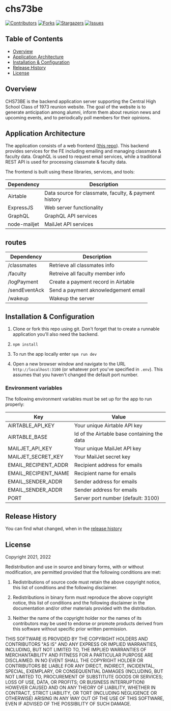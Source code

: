 # chs73be

[contributors-shield]: https://img.shields.io/github/contributors/jdmedlock/chs73be.svg?style=for-the-badge
[contributors-url]: https://github.com/jdmedlock/chs73be/graphs/contributors
[forks-shield]: https://img.shields.io/github/forks/jdmedlock/chs73be.svg?style=for-the-badge
[forks-url]: https://github.com/jdmedlock/chs73be/network/members
[stars-shield]: https://img.shields.io/github/stars/jdmedlock/chs73be.svg?style=for-the-badge
[stars-url]: https://github.com/jdmedlock/chs73be/stargazers
[issues-shield]: https://img.shields.io/github/issues/jdmedlock/chs73be.svg?style=for-the-badge
[issues-url]: https://github.com/jdmedlock/chs73be/issues

[![Contributors][contributors-shield]][contributors-url]
[![Forks][forks-shield]][forks-url]
[![Stargazers][stars-shield]][stars-url]
[![Issues][issues-shield]][issues-url]
## Table of Contents

* [Overview](#overview)
* [Application Architecture](#application-architecture)
* [Installation & Configuration](#installation-configuration)
* [Release History](#release-history)
* [License](#license)


## Overview

CHS73BE is the backend application server supporting  the Central High School Class of 1973
reunion website. The goal of the website is to generate anticipation among
alumni, inform them about reunion news and upcoming events, and to periodically
poll members for their opinions.

## Application Architecture

The application consists of a web frontend ([this repo](https://github.com/jdmedlock/chs73)).
This backend provides services for the FE including emailing and managing classmate & faculty
data. GraphQL is used to request email services, while a traditional REST API
is used for processing classmate & faculty data.

The frontend is built using these libraries, services, and tools:

| Dependency  | Description                 |
|-------------|-----------------------------|
| Airtable    | Data source for classmate, faculty, & payment history |
| ExpressJS   | Web server functionality    |
| GraphQL     | GraphQL API services        |
| node-mailjet | MailJet API services       |

## routes

| Dependency  | Description                 |
|-------------|-----------------------------|
| /classmates   | Retrieve all classmates info |
| /faculty      | Retreive all faculty member info |
| /logPayment   | Create a payment record in Airtable |
| /sendEventAck | Send a payment aknowledgement email |
| /wakeup       | Wakeup the server         |
## Installation & Configuration

1. Clone or fork this repo using git. Don't forget that to create a runnable application you'll also need the backend.

2. `npm install`

3. To run the app locally enter `npm run dev`

4. Open a new browser window and navigate to the URL `http://localhost:3100` (or whatever port you've specified in `.env`). This assumes that you haven't changed the default port number.

### Environment variables

The following environment variables must be set up for the app to run properly:

| Key              | Value                                |
|------------------|--------------------------------------|
| AIRTABLE_API_KEY     | Your unique Airtable API key     |
| AIRTABLE_BASE        | Id of the Airtable base containing the data |
| MAILJET_API_KEY      | Your unique MailJet API key      |
| MAILJET_SECRET_KEY   | Your MailJet secret key          |
| EMAIL_RECIPIENT_ADDR | Recipient address for emails     |
| EMAIL_RECIPIENT_NAME | Recipient name for emails        |
| EMAIL_SENDER_ADDR    | Sender address for emails        |
| EMAIL_SENDER_ADDR    | Sender address for emails        |
| PORT                 | Server port number (default: 3100) |

## Release History

You can find what changed, when in the [release history](./docs/RELEASE_HISTORY.md)

## License

Copyright 2021, 2022 <COPYRIGHT Jim D. Medlock>

Redistribution and use in source and binary forms, with or without modification, are permitted provided that the following conditions are met:

1. Redistributions of source code must retain the above copyright notice, this list of conditions and the following disclaimer.

2. Redistributions in binary form must reproduce the above copyright notice, this list of conditions and the following disclaimer in the documentation and/or other materials provided with the distribution.

3. Neither the name of the copyright holder nor the names of its contributors may be used to endorse or promote products derived from this software without specific prior written permission.

THIS SOFTWARE IS PROVIDED BY THE COPYRIGHT HOLDERS AND CONTRIBUTORS "AS IS" AND ANY EXPRESS OR IMPLIED WARRANTIES, INCLUDING, BUT NOT LIMITED TO, THE IMPLIED WARRANTIES OF MERCHANTABILITY AND FITNESS FOR A PARTICULAR PURPOSE ARE DISCLAIMED. IN NO EVENT SHALL THE COPYRIGHT HOLDER OR CONTRIBUTORS BE LIABLE FOR ANY DIRECT, INDIRECT, INCIDENTAL, SPECIAL, EXEMPLARY, OR CONSEQUENTIAL DAMAGES (INCLUDING, BUT NOT LIMITED TO, PROCUREMENT OF SUBSTITUTE GOODS OR SERVICES; LOSS OF USE, DATA, OR PROFITS; OR BUSINESS INTERRUPTION) HOWEVER CAUSED AND ON ANY THEORY OF LIABILITY, WHETHER IN CONTRACT, STRICT LIABILITY, OR TORT (INCLUDING NEGLIGENCE OR OTHERWISE) ARISING IN ANY WAY OUT OF THE USE OF THIS SOFTWARE, EVEN IF ADVISED OF THE POSSIBILITY OF SUCH DAMAGE.
